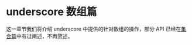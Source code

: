underscore 数组篇
=================

这一章节我们将介绍 underscore 中提供的针对数组的操作，部分 API 已经在[集合篇](https://yoyoyohamapi.gitbooks.io/undersercore-analysis/content/collection/)中有过阐述，不再赘述。
